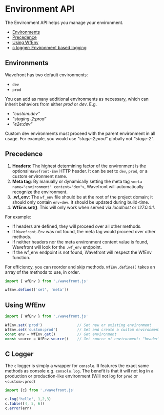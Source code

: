 # Environment API

The Environment API helps you manage your environment.

- [Environments](#environments)
- [Precedence](#precedence)
- [Using WfEnv](#using-wfenv)
- [c logger: Environment based logging](#using-wfenv)
    
## Environments
Wavefront has two default environments: 
- `dev`
- `prod`
  
You can add as many additional environments as necessary, which can inherit behaviors from either _prod_ or _dev_.
E.g.
- _"custom:dev"_
- _"staging-2:prod"_
- _"e2e:dev"_

Custom dev environments must proceed with the parent environment in all usage. For example, you would use _"stage-2:prod"_ globally not _"stage-2"_.

## Precedence 
1. **Headers**: The highest determining factor of the environment is the optional `Wavefront-Env` HTTP header. It can be set to `dev`, `prod`, or a custom environment name.
2. **Meta tag**: By manually or dynamically setting the meta tag `<meta name="environment" content="dev">`, Wavefront will automatically recognize the environment.
3. **.wf_env**: The `wf_env` file should be at the root of the project domain; it should only contain `env=dev`. It should be updated during build-time.
4. **WfEnv.set(<env>)**: This will only work when served via _localhost_ or _127.0.0.1_.

For example: 
- If headers are defined, they will proceed over all other methods.
- If `Wavefront-Env` was not found, the meta tag would proceed over other methods.
- If neither headers nor the meta environment content value is found, Wavefront will look for the `.wf_env` endpoint.
- If the wf_env endpoint is not found, Wavefront will respect the WfEnv function.

For efficiency, you can reorder and skip methods. `WfEnv.define()` takes an array of the methods to use, in order.
```javascript
import { wfEnv } from './wavefront.js'

wfEnv.define(['set', 'meta'])
```
## Using WfEnv 
```javascript
import { WfEnv } from './wavefront.js'

WfEnv.set('prod')                // Set new or existing environment
WfEnv.set('custom:prod')         // Set and create a custom environment that inherits internal rules from prod
const env = WfEnv.get()          // Get environment
const source = WfEnv.source()    // Get source of environment: "header" | "meta" | "wf_env" | "set"
```

## C Logger
The `c` logger is simply a wrapper for `console`. It features the exact same methods as console e.g. `console.log`. 
The benefit is that it will not log in a production or production-like environment (Will not log for `prod` or `<custom>:prod`)

```javascript
import {c} from './wavefront.js'

c.log('hello', 1,2,3)
c.table([4, 5, 6])
c.error(err)
```
